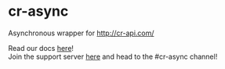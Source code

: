 # cr-async

Asynchronous wrapper for http://cr-api.com/

Read our docs [here](https://grokkers.github.io/cr-async/#)!    
Join the support server [here](https://discord.gg/pmQSbAd) and head to the #cr-async channel!

